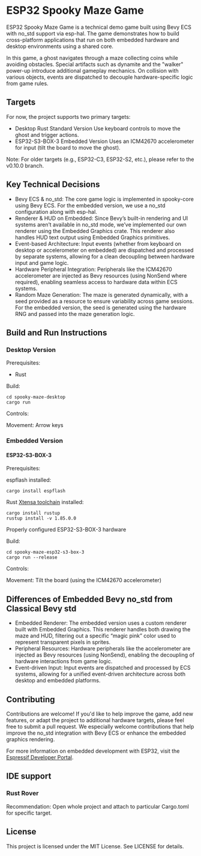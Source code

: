 # ESP32 Spooky Maze Game

ESP32 Spooky Maze Game is a technical demo game built using Bevy ECS with no_std support via esp-hal. The game
demonstrates how to build cross-platform applications that run on both embedded hardware and desktop environments using
a shared core.

In this game, a ghost navigates through a maze collecting coins while avoiding obstacles. Special artifacts such as
dynamite and the "walker" power-up introduce additional gameplay mechanics. On collision with various objects, events
are dispatched to decouple hardware-specific logic from game rules.

## Targets

For now, the project supports two primary targets:

- Desktop Rust Standard Version
  Use keyboard controls to move the ghost and trigger actions.
- ESP32-S3-BOX-3 Embedded Version
  Uses an ICM42670 accelerometer for input (tilt the board to move the ghost).

Note: For older targets (e.g., ESP32-C3, ESP32-S2, etc.), please refer to the v0.10.0 branch.

## Key Technical Decisions

- Bevy ECS & no_std:
  The core game logic is implemented in spooky-core using Bevy ECS. For the embedded version, we use a no_std
  configuration along with esp-hal.
- Renderer & HUD on Embedded:
  Since Bevy’s built-in rendering and UI systems aren’t available in no_std mode, we’ve implemented our own renderer
  using the Embedded Graphics crate. This renderer also handles HUD text output using Embedded Graphics primitives.
- Event-based Architecture:
  Input events (whether from keyboard on desktop or accelerometer on embedded) are dispatched and processed by separate
  systems, allowing for a clean decoupling between hardware input and game logic.
- Hardware Peripheral Integration:
  Peripherals like the ICM42670 accelerometer are injected as Bevy resources (using NonSend where required), enabling
  seamless access to hardware data within ECS systems.
- Random Maze Generation:
  The maze is generated dynamically, with a seed provided as a resource to ensure variability across game sessions. For
  the embedded version, the seed is generated using the hardware RNG and passed into the maze generation logic.

## Build and Run Instructions

### Desktop Version

Prerequisites:

- Rust

Build:

```shell
cd spooky-maze-desktop
cargo run
```

Controls:

Movement: Arrow keys

### Embedded Version

#### ESP32-S3-BOX-3

Prerequisites:

espflash installed:

```
cargo install espflash
```

Rust [Xtensa toolchain](https://github.com/esp-rs/rust-build) installed:
```shell
cargo install rustup
rustup install -v 1.85.0.0
```

Properly configured ESP32-S3-BOX-3 hardware

Build:

```shell
cd spooky-maze-esp32-s3-box-3
cargo run --release
```
Controls:

Movement: Tilt the board (using the ICM42670 accelerometer)

## Differences of Embedded Bevy no_std from Classical Bevy std

- Embedded Renderer:
  The embedded version uses a custom renderer built with Embedded Graphics. This renderer handles both drawing the maze
  and HUD, filtering out a specific “magic pink” color used to represent transparent pixels in sprites.
- Peripheral Resources:
  Hardware peripherals like the accelerometer are injected as Bevy resources (using NonSend), enabling the decoupling of
  hardware interactions from game logic.
- Event-driven Input:
  Input events are dispatched and processed by ECS systems, allowing for a unified event-driven architecture across both
  desktop and embedded platforms.

## Contributing

Contributions are welcome! If you'd like to help improve the game, add new features, or adapt the project to additional
hardware targets, please feel free to submit a pull request. We especially welcome contributions that help improve the
no_std integration with Bevy ECS or enhance the embedded graphics rendering.

For more information on embedded development with ESP32, visit
the [Espressif Developer Portal](https://developer.espressif.com).

## IDE support

### Rust Rover

Recommendation: Open whole project and attach to particular Cargo.toml for specific target.

## License

This project is licensed under the MIT License. See LICENSE for details.
